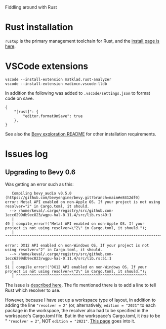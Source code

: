 Fiddling around with Rust


# Rust installation

`rustup` is the primary management toolchain for Rust, and the [install page is here](https://www.rust-lang.org/tools/install).


# VSCode extensions

```
vscode --install-extension matklad.rust-analyzer
vscode --install-extension vadimcn.vscode-lldb
``` 

In addition the following was added to `.vscode/settings.json` to format code on save.

```
{
    "[rust]": {
        "editor.formatOnSave": true
    },
}
```


See also the [Bevy exploration README](explore-bevy-book/README.md) for other installation requirements.

 
 # Issues log
 
 ## Upgrading to Bevy 0.6

Was getting an error such as this:

```
   Compiling bevy_audio v0.5.0 (https://github.com/bevyengine/bevy.git?branch=main#e8412df0)
error: Metal API enabled on non-Apple OS. If your project is not using resolver="2" in Cargo.toml, it should.
  --> /home/keval/.cargo/registry/src/github.com-1ecc6299db9ec823/wgpu-hal-0.11.4/src/lib.rs:49:1
   |
49 | compile_error!("Metal API enabled on non-Apple OS. If your project is not using resolver=\"2\" in Cargo.toml, it should.");
   | ^^^^^^^^^^^^^^^^^^^^^^^^^^^^^^^^^^^^^^^^^^^^^^^^^^^^^^^^^^^^^^^^^^^^^^^^^^^^^^^^^^^^^^^^^^^^^^^^^^^^^^^^^^^^^^^^^^^^^^^^^^

error: DX12 API enabled on non-Windows OS. If your project is not using resolver="2" in Cargo.toml, it should.
  --> /home/keval/.cargo/registry/src/github.com-1ecc6299db9ec823/wgpu-hal-0.11.4/src/lib.rs:51:1
   |
51 | compile_error!("DX12 API enabled on non-Windows OS. If your project is not using resolver=\"2\" in Cargo.toml, it should.");
   | ^^^^^^^^^^^^^^^^^^^^^^^^^^^^^^^^^^^^^^^^^^^^^^^^^^^^^^^^^^^
```

The issue is [described here](https://github.com/bevyengine/bevy/issues/3205). The fix mentioned there is to add a line to tell Rust which resolver to use.

However, because I have set up a workspace type of layout, in addition to adding the line `"resolver = 2"` (or, alternatively, `edition = "2021"` to each package in the workspace, the resolver also had to be specified in the workspace's Cargo.toml file. But in the workspace's Cargo.toml, it *has* to be " `"resolver = 2"`, NOT `edition = "2021"`. [This page](https://issueexplorer.com/issue/rust-lang/cargo/9956) goes into it.